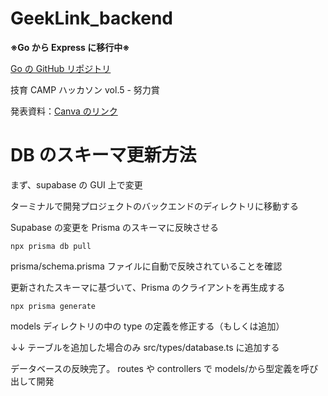 # GeekLink_backend

**※Go から Express に移行中※**

[Go の GitHub リポジトリ](https://github.com/kou7306/GeekLink_backend_past)

技育 CAMP ハッカソン vol.5 - 努力賞

発表資料：[Canva のリンク](https://www.canva.com/design/DAGFpnB6UTc/_CiSpofUMxP8fqbeQQ03ag/view?utm_content=DAGFpnB6UTc&utm_campaign=designshare&utm_medium=link&utm_source=editor)

# DB のスキーマ更新方法

まず、supabase の GUI 上で変更

ターミナルで開発プロジェクトのバックエンドのディレクトリに移動する

Supabase の変更を Prisma のスキーマに反映させる

```
npx prisma db pull
```

prisma/schema.prisma ファイルに自動で反映されていることを確認

更新されたスキーマに基づいて、Prisma のクライアントを再生成する

```
npx prisma generate
```

models ディレクトリの中の type の定義を修正する（もしくは追加）

↓↓ テーブルを追加した場合のみ
src/types/database.ts に追加する

データベースの反映完了。
routes や controllers で models/から型定義を呼び出して開発
